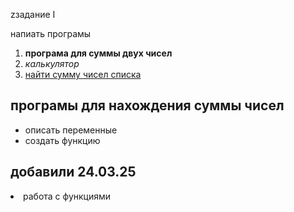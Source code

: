 z<hi>задание I</hi>
<p>напиать програмы </p>

<ol>
  <li><b>програма для суммы двух чисел</b></li>
  <li><i>калькулятор</i></li>
  <li><u>найти сумму чисел списка</u></li>
</ol>


<h2><front color='#FF0000'>програмы для нахождения суммы чисел</front></h2>
<ul>
  <li>описать переменные</li>
  <li>создать функцию</li>
</ul>


<h2>добавили 24.03.25</h2>
<li>работа с функциями</li>


